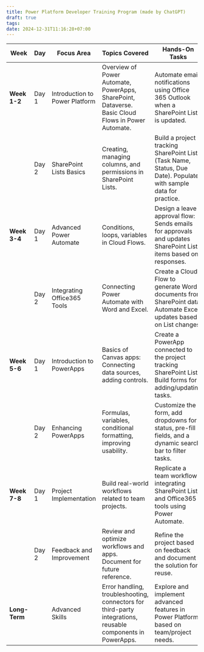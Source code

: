 ```yaml
---
title: Power Platform Developer Training Program (made by ChatGPT)
draft: true
tags: 
date: 2024-12-31T11:16:28+07:00
---
```

| **Week**      | **Day** | **Focus Area**                 | **Topics Covered**                                                                                          | **Hands-On Tasks**                                                                                                 |
| ------------- | ------- | ------------------------------ | ----------------------------------------------------------------------------------------------------------- | ------------------------------------------------------------------------------------------------------------------ |
| **Week 1-2**  | Day 1   | Introduction to Power Platform | Overview of Power Automate, PowerApps, SharePoint, Dataverse. Basic Cloud Flows in Power Automate.          | Automate email notifications using Office 365 Outlook when a SharePoint List is updated.                           |
|               | Day 2   | SharePoint Lists Basics        | Creating, managing columns, and permissions in SharePoint Lists.                                            | Build a project tracking SharePoint List (Task Name, Status, Due Date). Populate with sample data for practice.    |
| **Week 3-4**  | Day 1   | Advanced Power Automate        | Conditions, loops, variables in Cloud Flows.                                                                | Design a leave approval flow: Sends emails for approvals and updates SharePoint List items based on responses.     |
|               | Day 2   | Integrating Office365 Tools    | Connecting Power Automate with Word and Excel.                                                              | Create a Cloud Flow to generate Word documents from SharePoint data. Automate Excel updates based on List changes. |
| **Week 5-6**  | Day 1   | Introduction to PowerApps      | Basics of Canvas apps: Connecting data sources, adding controls.                                            | Create a PowerApp connected to the project tracking SharePoint List. Build forms for adding/updating tasks.        |
|               | Day 2   | Enhancing PowerApps            | Formulas, variables, conditional formatting, improving usability.                                           | Customize the form, add dropdowns for status, pre-fill fields, and a dynamic search bar to filter tasks.           |
| **Week 7-8**  | Day 1   | Project Implementation         | Build real-world workflows related to team projects.                                                        | Replicate a team workflow integrating SharePoint Lists and Office365 tools using Power Automate.                   |
|               | Day 2   | Feedback and Improvement       | Review and optimize workflows and apps. Document for future reference.                                      | Refine the project based on feedback and document the solution for reuse.                                          |
| **Long-Term** |         | Advanced Skills                | Error handling, troubleshooting, connectors for third-party integrations, reusable components in PowerApps. | Explore and implement advanced features in Power Platform based on team/project needs.                             |
